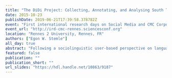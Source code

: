 ```yaml
---
title: "The DiDi Project: Collecting, Annotating, and Analysing South Tyrolean Data of Computer-mediated Communication"
date: 2015-10-23
publishDate: 2019-06-21T17:39:58.378782Z
event: "First international research days on Social Media and CMC Corpora for the eHumanities (ird-cmc-rennes)"
event_url: "http://ird-cmc-rennes.sciencesconf.org"
location: "Rennes 2 University, Rennes, FR"
authors: ["Egon W. Stemle"]
all_day: true
abstract: "Following a sociolinguistic user-based perspective on language data, the project DiDi investigated the linguistic strategies employed by South Tyrolean users on Facebook. South Tyrol is a multilingual region (Italian, German, and Ladin are official languages) where the South Tyrolean dialect of German is frequently used in different communicative contexts. Thus, regional and social codes are often also used in written communication and in computer mediated communication. With a research focus on users with L1 German living in South Tyrol, the main research question was whether people of different age use language in a similar way or in an age-specific manner. The project lasted 2 years (June 2013 - May 2015). We created a corpus of Facebook communication that can be linked to other user-based data such as age, web experience and communication habits. We gathered socio-demographic information through an online questionnaire and collected the language data of the entire range of social interactions, i.e. publicly accessible data as well as non-public conversations (status updates and comments, private messages, and chat conversations) written and published just for friends or a limited audience. The data acquisition comprised about 150 users interacting with the app, offering access to their language data and answering the questionnaire. In this talk, I will present the project, its data acquisition app and text annotation processes (automatic, semi-automatic, and manual), discuss their strengths and limitations, and present results from our data analyses."
featured: false
publication: ""
publication_short: ""
url_slides: "https://hdl.handle.net/10863/9187"
---
```


